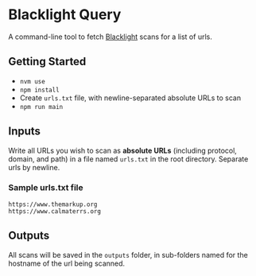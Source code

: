 # Blacklight Query

A command-line tool to fetch [Blacklight](https://themarkup.org/series/blacklight) scans for a list of urls.

## Getting Started

- `nvm use`
- `npm install`
- Create `urls.txt` file, with newline-separated absolute URLs to scan
- `npm run main`

## Inputs

Write all URLs you wish to scan as **absolute URLs** (including protocol, domain, and path) in a file named `urls.txt` in the root directory. Separate urls by newline.

### Sample urls.txt file

```text
https://www.themarkup.org
https://www.calmaterrs.org
```

## Outputs

All scans will be saved in the `outputs` folder, in sub-folders named for the hostname of the url being scanned.
